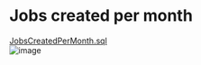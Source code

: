 

# Jobs created per month
[JobsCreatedPerMonth.sql](JobsCreatedPerMonth.sql) <br>
![image](https://user-images.githubusercontent.com/77000568/174763221-38e8d680-2ca6-477a-9ca1-1e92ca4e2190.png)
